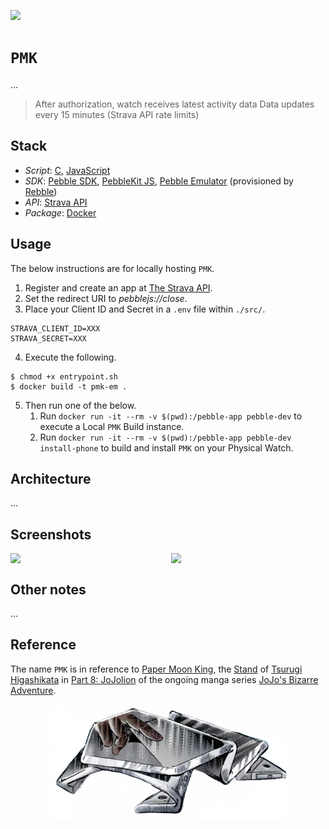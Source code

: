 [![](https://img.shields.io/badge/pmk_1.0.0-passing-green)](https://github.com/gongahkia/pmk/releases/tag/1.0.0) 

# `PMK`

...

> After authorization, watch receives latest activity data
> Data updates every 15 minutes (Strava API rate limits)

## Stack

* *Script*: [C](https://www.learn-c.org/), [JavaScript](https://developer.mozilla.org/en-US/docs/Web/JavaScript)
* *SDK*: [Pebble SDK](https://developer.rebble.io/developer.pebble.com/sdk/index.html), [PebbleKit JS](https://developer.rebble.io/developer.pebble.com/guides/communication/using-pebblekit-js/index.html), [Pebble Emulator](https://developer.rebble.io/developer.pebble.com/blog/2015/01/30/Development-Of-The-Pebble-Emulator/index.html) (provisioned by [Rebble](https://rebble.io/))
* *API*: [Strava API](https://developers.strava.com/)
* *Package*: [Docker](https://www.docker.com/)

## Usage

The below instructions are for locally hosting `PMK`.

1. Register and create an app at [The Strava API](https://developers.strava.com/).
2. Set the redirect URI to *pebblejs://close*.
3. Place your Client ID and Secret in a `.env` file within `./src/`.

```env
STRAVA_CLIENT_ID=XXX
STRAVA_SECRET=XXX
```

4. Execute the following.

```console
$ chmod +x entrypoint.sh
$ docker build -t pmk-em .
```

5. Then run one of the below.
    1. Run ```docker run -it --rm -v $(pwd):/pebble-app pebble-dev``` to execute a Local `PMK` Build instance.
    2. Run ```docker run -it --rm -v $(pwd):/pebble-app pebble-dev install-phone``` to build and install `PMK` on your Physical Watch.

## Architecture

...

## Screenshots

<div style="display: flex; justify-content: space-between;">
  <img src="./asset/reference/1.png" width="49%">
  <img src="./asset/reference/2.png" width="49%">
</div>

## Other notes

...

## Reference

The name `PMK` is in reference to [Paper Moon King](https://jojo.fandom.com/wiki/Paper_Moon_King), the [Stand](https://jojo.fandom.com/wiki/Stand) of [Tsurugi Higashikata](https://jojo.fandom.com/wiki/Tsurugi_Higashikata) in [Part 8: JoJolion](https://jojo.fandom.com/wiki/JoJolion) of the ongoing manga series [JoJo's Bizarre Adventure](https://jojowiki.com/JoJo_Wiki).

<div align="center">
    <img src="./asset/logo/paper_moon_king.webp" width="75%">
</div>